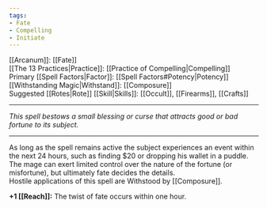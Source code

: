 ```yaml
---
tags:
- Fate
- Compelling
- Initiate
---
```


[[Arcanum]]: [[Fate]]\
[[The 13 Practices|Practice]]: [[Practice of Compelling|Compelling]]\
Primary [[Spell Factors|Factor]]: [[Spell Factors#Potency|Potency]]\
[[Withstanding Magic|Withstand]]: [[Composure]]\
Suggested [[Rotes|Rote]] [[Skill|Skills]]: [[Occult]], [[Firearms]], [[Crafts]]

---

_This spell bestows a small blessing or curse that attracts good or bad fortune to its subject._

---

As long as the spell remains active the subject experiences an event within the next 24 hours, such as finding $20 or dropping his wallet in a puddle.\
The mage can exert limited control over the nature of the fortune (or misfortune), but ultimately fate decides the details.\
Hostile applications of this spell are Withstood by [[Composure]].

**+1 [[Reach]]:** The twist of fate occurs within one hour.